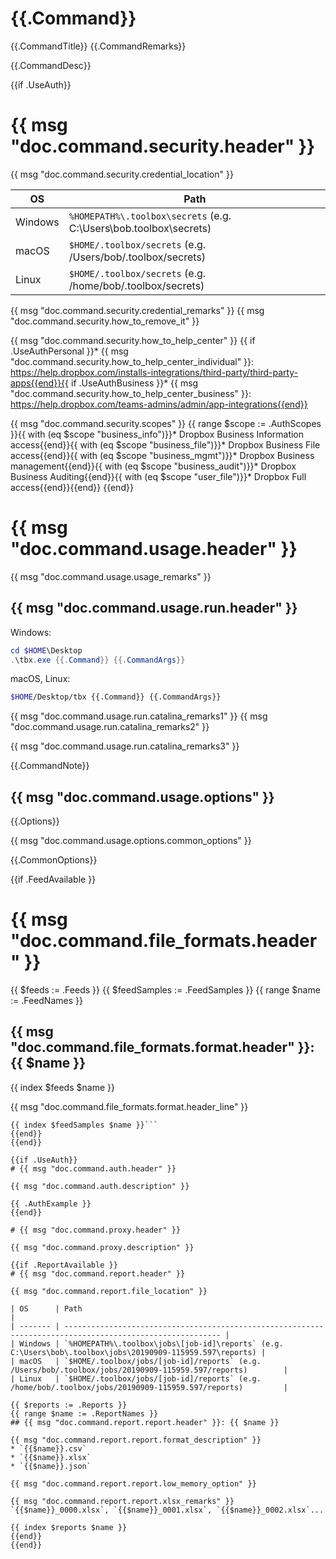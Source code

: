 # {{.Command}} 

{{.CommandTitle}} {{.CommandRemarks}}

{{.CommandDesc}}

{{if .UseAuth}}
# {{ msg "doc.command.security.header" }}

{{ msg "doc.command.security.credential_location" }}

| OS       | Path                                                               |
| -------- | ------------------------------------------------------------------ |
| Windows  | `%HOMEPATH%\.toolbox\secrets` (e.g. C:\Users\bob\.toolbox\secrets) |
| macOS    | `$HOME/.toolbox/secrets` (e.g. /Users/bob/.toolbox/secrets)        |
| Linux    | `$HOME/.toolbox/secrets` (e.g. /home/bob/.toolbox/secrets)         |

{{ msg "doc.command.security.credential_remarks" }}
{{ msg "doc.command.security.how_to_remove_it" }}

{{ msg "doc.command.security.how_to_help_center" }}
{{ if .UseAuthPersonal }}* {{ msg "doc.command.security.how_to_help_center_individual" }}: https://help.dropbox.com/installs-integrations/third-party/third-party-apps{{end}}{{ if .UseAuthBusiness }}* {{ msg "doc.command.security.how_to_help_center_business" }}: https://help.dropbox.com/teams-admins/admin/app-integrations{{end}}

{{ msg "doc.command.security.scopes" }}
{{ range $scope := .AuthScopes }}{{ with (eq $scope "business_info")}}* Dropbox Business Information access{{end}}{{ with (eq $scope "business_file")}}* Dropbox Business File access{{end}}{{ with (eq $scope "business_mgmt")}}* Dropbox Business management{{end}}{{ with (eq $scope "business_audit")}}* Dropbox Business Auditing{{end}}{{ with (eq $scope "user_file")}}* Dropbox Full access{{end}}{{end}}
{{end}}

# {{ msg "doc.command.usage.header" }}

{{ msg "doc.command.usage.usage_remarks" }}

## {{ msg "doc.command.usage.run.header" }}

Windows:

```powershell
cd $HOME\Desktop
.\tbx.exe {{.Command}} {{.CommandArgs}}
```

macOS, Linux:

```bash
$HOME/Desktop/tbx {{.Command}} {{.CommandArgs}}
```

{{ msg "doc.command.usage.run.catalina_remarks1" }}
{{ msg "doc.command.usage.run.catalina_remarks2" }}

{{ msg "doc.command.usage.run.catalina_remarks3" }}

{{.CommandNote}}

## {{ msg "doc.command.usage.options" }}

{{.Options}}

{{ msg "doc.command.usage.options.common_options" }}

{{.CommonOptions}}

{{if .FeedAvailable }}
# {{ msg "doc.command.file_formats.header" }}

{{ $feeds := .Feeds }}
{{ $feedSamples := .FeedSamples }}
{{ range $name := .FeedNames }}
## {{ msg "doc.command.file_formats.format.header" }}: {{ $name }} 

{{ index $feeds $name }}

{{ msg "doc.command.file_formats.format.header_line" }}

```csv
{{ index $feedSamples $name }}```
{{end}}
{{end}}

{{if .UseAuth}}
# {{ msg "doc.command.auth.header" }}

{{ msg "doc.command.auth.description" }}

{{ .AuthExample }}
{{end}}

# {{ msg "doc.command.proxy.header" }}

{{ msg "doc.command.proxy.description" }}

{{if .ReportAvailable }}
# {{ msg "doc.command.report.header" }}

{{ msg "doc.command.report.file_location" }}

| OS      | Path                                                                                                      |
| ------- | --------------------------------------------------------------------------------------------------------- |
| Windows | `%HOMEPATH%\.toolbox\jobs\[job-id]\reports` (e.g. C:\Users\bob\.toolbox\jobs\20190909-115959.597\reports) |
| macOS   | `$HOME/.toolbox/jobs/[job-id]/reports` (e.g. /Users/bob/.toolbox/jobs/20190909-115959.597/reports)        |
| Linux   | `$HOME/.toolbox/jobs/[job-id]/reports` (e.g. /home/bob/.toolbox/jobs/20190909-115959.597/reports)         |

{{ $reports := .Reports }}
{{ range $name := .ReportNames }}
## {{ msg "doc.command.report.report.header" }}: {{ $name }} 

{{ msg "doc.command.report.report.format_description" }}
* `{{$name}}.csv`
* `{{$name}}.xlsx`
* `{{$name}}.json`

{{ msg "doc.command.report.report.low_memory_option" }}

{{ msg "doc.command.report.report.xlsx_remarks" }}
`{{$name}}_0000.xlsx`, `{{$name}}_0001.xlsx`, `{{$name}}_0002.xlsx`...   

{{ index $reports $name }}
{{end}}
{{end}}
